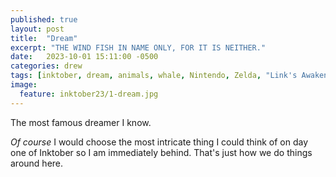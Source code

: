 ```yaml
---
published: true
layout: post
title:  "Dream"
excerpt: "THE WIND FISH IN NAME ONLY, FOR IT IS NEITHER."
date:   2023-10-01 15:11:00 -0500
categories: drew
tags: [inktober, dream, animals, whale, Nintendo, Zelda, "Link's Awakening", video games, psychedelic, wind fish]
image:
  feature: inktober23/1-dream.jpg
---
```


The most famous dreamer I know.

*Of course* I would choose the most intricate thing I could think of on day one of Inktober so I am immediately behind. That's just how we do things around here. 